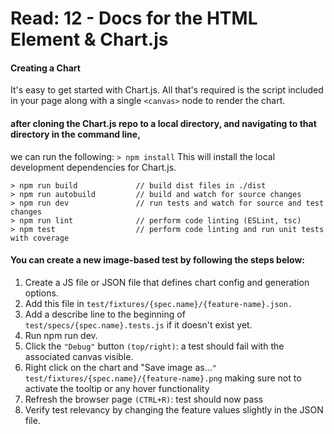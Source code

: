 # Read: 12 - Docs for the HTML <canvas> Element & Chart.js
  #### Creating a Chart
  It's easy to get started with Chart.js. All that's required is the script included in your page along with a single `<canvas>` node to render the chart.
  ####  after cloning the Chart.js repo to a local directory, and navigating to that directory in the command line, 
  we can run the following: `> npm install` This will install the local development dependencies for Chart.js.
  
 ```
 > npm run build             // build dist files in ./dist
> npm run autobuild         // build and watch for source changes
> npm run dev               // run tests and watch for source and test changes
> npm run lint              // perform code linting (ESLint, tsc)
> npm test                  // perform code linting and run unit tests with coverage
```
  
  
#### You can create a new image-based test by following the steps below:

1. Create a JS file or JSON file that defines chart config and generation options.
2. Add this file in `test/fixtures/{spec.name}/{feature-name}.json.`
3. Add a describe line to the beginning of `test/specs/{spec.name}.tests.js` if it doesn't exist yet.
4. Run npm run dev.
5. Click the `"Debug"` button `(top/right)`: a test should fail with the associated canvas visible.
6. Right click on the chart and "Save image as...`" test/fixtures/{spec.name}/{feature-name}.png` making sure not to activate the tooltip or any hover functionality
7. Refresh the browser page `(CTRL+R)`: test should now pass
8. Verify test relevancy by changing the feature values slightly in the JSON file.




